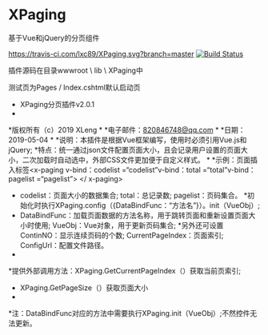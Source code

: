 # XPaging
基于Vue和jQuery的分页组件

https://travis-ci.com/lxc89/XPaging.svg?branch=master
[![Build Status](https://travis-ci.com/lxc89/XPaging.svg?branch=master)](https://travis-ci.com/lxc89/XPaging)

插件源码在目录wwwroot \ lib \ XPaging中

测试页为Pages / Index.cshtml默认启动页

 * XPaging分页插件v2.0.1
 * 
 *版权所有（c）2019 XLeng
 *
 *电子邮件：820846748@qq.com
 * 
 *日期：2019-05-04
 * 
 *说明：本插件是根据Vue框架编写，使用时必须引用Vue.js和jQuery;
 *特点：统一通过json文件配置页面大小，且会记录用户设置的页面大小，二次加载时自动选中，外部CSS文件更加便于自定义样式。
 * 
 *示例：页面插入标签<x-paging v-bind：codelist =“codelist”v-bind：total =“total”v-bind：pagelist =“pagelist”> </ x-paging>
 * codelist：页面大小的数据集合; total：总记录数; pagelist：页码集合。
 *初始化时执行XPaging.config（{DataBindFunc：“方法名”}）。init（VueObj）;
 * DataBindFunc：加载页面数据的方法名称，用于跳转页面和重新设置页面大小时使用; VueObj：Vue对象，用于更新页码集合;
 *另外还可设置ContinNO：显示连续页码的个数; CurrentPageIndex：页面索引; ConfigUrl：配置文件路径。
 *          
 *提供外部调用方法：XPaging.GetCurrentPageIndex（）获取当前页索引;
 * XPaging.GetPageSize（）获取页面大小
 * 
 *注：DataBindFunc对应的方法中需要执行XPaging.init（VueObj）;不然控件无法更新。
